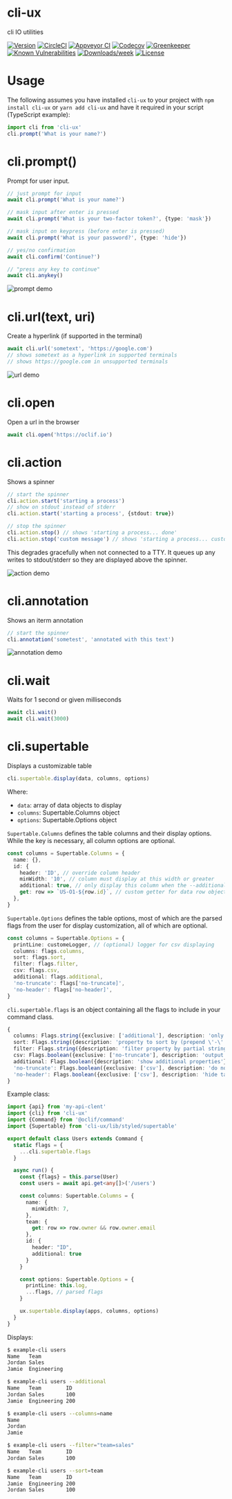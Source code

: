 cli-ux
======

cli IO utilities

[![Version](https://img.shields.io/npm/v/cli-ux.svg)](https://npmjs.org/package/cli-ux)
[![CircleCI](https://circleci.com/gh/oclif/cli-ux/tree/master.svg?style=svg)](https://circleci.com/gh/oclif/cli-ux/tree/master)
[![Appveyor CI](https://ci.appveyor.com/api/projects/status/github/oclif/cli-ux?branch=master&svg=true)](https://ci.appveyor.com/project/heroku/cli-ux/branch/master)
[![Codecov](https://codecov.io/gh/oclif/cli-ux/branch/master/graph/badge.svg)](https://codecov.io/gh/oclif/cli-ux)
[![Greenkeeper](https://badges.greenkeeper.io/oclif/cli-ux.svg)](https://greenkeeper.io/)
[![Known Vulnerabilities](https://snyk.io/test/npm/cli-ux/badge.svg)](https://snyk.io/test/npm/cli-ux)
[![Downloads/week](https://img.shields.io/npm/dw/cli-ux.svg)](https://npmjs.org/package/cli-ux)
[![License](https://img.shields.io/npm/l/cli-ux.svg)](https://github.com/oclif/cli-ux/blob/master/package.json)

# Usage

The following assumes you have installed `cli-ux` to your project with `npm install cli-ux` or `yarn add cli-ux` and have it required in your script (TypeScript example):

```typescript
import cli from 'cli-ux'
cli.prompt('What is your name?')
```

# cli.prompt()

Prompt for user input.

```typescript
// just prompt for input
await cli.prompt('What is your name?')

// mask input after enter is pressed
await cli.prompt('What is your two-factor token?', {type: 'mask'})

// mask input on keypress (before enter is pressed)
await cli.prompt('What is your password?', {type: 'hide'})

// yes/no confirmation
await cli.confirm('Continue?')

// "press any key to continue"
await cli.anykey()
```

![prompt demo](assets/prompt.gif)

# cli.url(text, uri)

Create a hyperlink (if supported in the terminal)

```typescript
await cli.url('sometext', 'https://google.com')
// shows sometext as a hyperlink in supported terminals
// shows https://google.com in unsupported terminals
```

![url demo](assets/url.gif)

# cli.open

Open a url in the browser

```typescript
await cli.open('https://oclif.io')
```

# cli.action

Shows a spinner

```typescript
// start the spinner
cli.action.start('starting a process')
// show on stdout instead of stderr
cli.action.start('starting a process', {stdout: true})

// stop the spinner
cli.action.stop() // shows 'starting a process... done'
cli.action.stop('custom message') // shows 'starting a process... custom message'
```

This degrades gracefully when not connected to a TTY. It queues up any writes to stdout/stderr so they are displayed above the spinner.

![action demo](assets/action.gif)

# cli.annotation

Shows an iterm annotation

```typescript
// start the spinner
cli.annotation('sometest', 'annotated with this text')
```

![annotation demo](assets/annotation.png)

# cli.wait

Waits for 1 second or given milliseconds

```typescript
await cli.wait()
await cli.wait(3000)
```

# cli.supertable

Displays a customizable table

```typescript
cli.supertable.display(data, columns, options)
```

Where:

- `data`: array of data objects to display
- `columns`: Supertable.Columns object
- `options`: Supertable.Options object

`Supertable.Columns` defines the table columns and their display options. While the key is necessary, all column options are optional.

```typescript
const columns = Supertable.Columns = {
  name: {},
  id: {
    header: 'ID', // override column header
    minWidth: '10', // column must display at this width or greater
    additional: true, // only display this column when the --additional flag is present
    get: row => `US-O1-${row.id}`, // custom getter for data row object 
  },
}
```

`Supertable.Options` defines the table options, most of which are the parsed flags from the user for display customization, all of which are optional.

```typescript
const columns = Supertable.Options = {
  printLine: customeLogger, // (optional) logger for csv displaying
  columns: flags.columns,
  sort: flags.sort,
  filter: flags.filter,
  csv: flags.csv,
  additional: flags.additional,
  'no-truncate': flags['no-truncate]',
  'no-header': flags['no-header]',
}
```

`cli.supertable.flags` is an object containing all the flags to include in your command class.

```typescript
{
  columns: Flags.string({exclusive: ['additional'], description: 'only show provided columns (comma-seperated)'}),
  sort: Flags.string({description: 'property to sort by (prepend \'-\' for descending)'}),
  filter: Flags.string({description: 'filter property by partial string matching, ex: name=foo'}),
  csv: Flags.boolean({exclusive: ['no-truncate'], description: 'output is csv format'}),
  additional: Flags.boolean({description: 'show additional properties'}),
  'no-truncate': Flags.boolean({exclusive: ['csv'], description: 'do not truncate output to fit screen'}),
  'no-header': Flags.boolean({exclusive: ['csv'], description: 'hide table header from output'}),
}
```

Example class:

```typescript
import {api} from 'my-api-clent'
import {cli} from 'cli-ux'
import {Command} from '@oclif/command'
import {Supertable} from 'cli-ux/lib/styled/supertable'

export default class Users extends Command {
  static flags = {
    ...cli.supertable.flags
  }

  async run() {
    const {flags} = this.parse(User)
    const users = await api.get<any[]>('/users')

    const columns: Supertable.Columns = {
      name: {
        minWidth: 7,
      },
      team: {
        get: row => row.owner && row.owner.email
      },
      id: {
        header: "ID",
        additional: true
      }
    }

    const options: Supertable.Options = {
      printLine: this.log,
      ...flags, // parsed flags
    }

    ux.supertable.display(apps, columns, options)
  }
}
```

Displays:

```bash
$ example-cli users
Name   Team
Jordan Sales
Jamie  Engineering

$ example-cli users --additional
Name   Team        ID
Jordan Sales       100
Jamie  Engineering 200

$ example-cli users --columns=name
Name
Jordan
Jamie

$ example-cli users --filter="team=sales"
Name   Team        ID
Jordan Sales       100

$ example-cli users --sort=team
Name   Team        ID
Jamie  Engineering 200
Jordan Sales       100
```